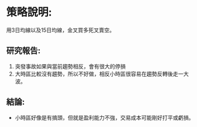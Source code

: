 # 策略說明:
用3日均線以及15日均線，金叉買多死叉賣空。

## 研究報告:
1.	突發事故如果與當前趨勢相反，會有很大的停損
2.	大時區比較沒有趨勢，所以不好做，相反小時區很容易在趨勢反轉後走一大波。


## 結論:
* 小時區好像是有搞頭，但就是盈利能力不強，交易成本可能剛好打平或虧損。
